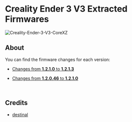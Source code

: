 # Creality Ender 3 V3 Extracted Firmwares

![Creality-Ender-3-V3-CoreXZ](https://github.com/Guilouz/Creality-Ender3-V3-Extracted-Firmwares/assets/12702322/2c282c1d-c14c-43cc-8bb8-81dff98af256)

## About

You can find the firmware changes for each version:

- [Changes from **1.2.1.0** to **1.2.1.3**](https://github.com/Guilouz/Creality-Ender3-V3-Extracted-Firmwares/commit/af494d3009d77b301b02813f53c692f39c72b155)

- [Changes from **1.2.0.46** to **1.2.1.0**](https://github.com/Guilouz/Creality-Ender3-V3-Extracted-Firmwares/commit/29193d2ef3379b8654894cc7d3e8593576dd72e0)

<br />

## Credits

- [destinal](https://www.reddit.com/user/destinal/)

<br />
